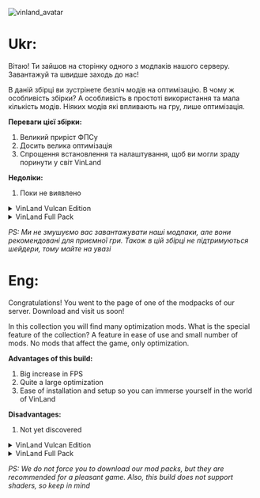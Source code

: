 ![vinland_avatar](https://github.com/user-attachments/assets/08fed5ee-3e6a-4c0c-b108-b8723659edda)

# Ukr:
Вітаю! Ти зайшов на сторінку одного з модпаків нашого серверу. Завантажуй та швидше заходь до нас!

В даній збірці ви зустрінете безліч модів на оптимізацію. В чому ж особливість збірки? А особливість
в простоті використання та мала кількість модів. Ніяких модів які впливають на гру, лише оптимізація.

**Переваги цієї збірки:**
  1. Великий приріст ФПСу
  2. Досить велика оптимізація
  3. Спрощення встановлення та налаштування, щоб ви могли зраду поринути у світ VinLand

**Недоліки:**
  1. Поки не виявлено


<details>
<summary>VinLand Vulcan Edition</summary>

[Ця збірка](https://modrinth.com/modpack/vinland-vulcan-edtion-modpack) має за основу інноваційний Vulcan Mod, який надає перевагу в багато ФПС, а також там є інші моди на оптимізацію. Але будьте обережні, ця збірка може принести вам трохи візуальних багів

</details>

<details>
<summary>VinLand Full Pack</summary>

[Ця збірка](https://modrinth.com/modpack/vinland-full-modpack) має за основу Sodium, а також там є моди на оптимізацію, атмосферну гру, шейдери і кілька ресурспаків для цікавості та краси гри

</details>

_PS: Ми не змушуємо вас завантажувати наші модпаки, але вони рекомендовані для приємної гри. Також в цій збірці не підтримуються шейдери, тому майте на увазі_



# Eng:
Congratulations! You went to the page of one of the modpacks of our server. Download and visit us soon!

In this collection you will find many optimization mods. What is the special feature of the collection? A feature
in ease of use and small number of mods. No mods that affect the game, only optimization.

**Advantages of this build:**
  1. Big increase in FPS
  2. Quite a large optimization
  3. Ease of installation and setup so you can immerse yourself in the world of VinLand

**Disadvantages:**
  1. Not yet discovered

<details>
<summary>VinLand Vulcan Edition</summary>

[This pack](https://modrinth.com/modpack/vinland-vulcan-edtion-modpack) is based on the innovative Vulcan Mod, which gives an advantage in many FPS, and there are also other optimization mods. Be careful though, this build might bring you some visual bugs

</details>

<details>
<summary>VinLand Full Pack</summary>

[This pack](https://modrinth.com/modpack/vinland-full-modpack) is based on Sodium, and also contains optimization mods, atmospheric game, shaders and several resource packs for the game's interest and beauty

</details>

_PS: We do not force you to download our mod packs, but they are recommended for a pleasant game. Also, this build does not support shaders, so keep in mind_

